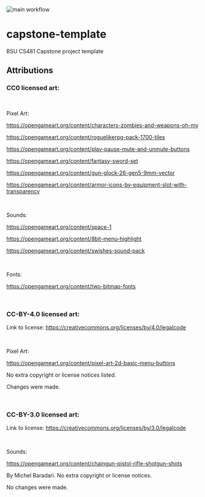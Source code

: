 ![main workflow](https://github.com/cs481-ekh/s23-scuttlers/actions/workflows/main.yml/badge.svg)
# capstone-template
BSU CS481 Capstone project template

## Attributions

### CC0 licensed art:

<br>

Pixel Art:

https://opengameart.org/content/characters-zombies-and-weapons-oh-my

https://opengameart.org/content/roguelikerpg-pack-1700-tiles

https://opengameart.org/content/play-pause-mute-and-unmute-buttons

https://opengameart.org/content/fantasy-sword-set

https://opengameart.org/content/gun-glock-26-gen5-9mm-vector

https://opengameart.org/content/armor-icons-by-equipment-slot-with-transparency

<br>

Sounds:

https://opengameart.org/content/space-1

https://opengameart.org/content/8bit-menu-highlight

https://opengameart.org/content/swishes-sound-pack

<br>

Fonts: 

https://opengameart.org/content/two-bitmap-fonts

<br>

### CC-BY-4.0 licensed art:

Link to license: https://creativecommons.org/licenses/by/4.0/legalcode

<br>

Pixel Art:

https://opengameart.org/content/pixel-art-2d-basic-menu-buttons

No extra copyright or license notices listed.

Changes were made.

<br>

### CC-BY-3.0 licensed art:

Link to license: https://creativecommons.org/licenses/by/3.0/legalcode

<br>

Sounds:

https://opengameart.org/content/chaingun-pistol-rifle-shotgun-shots

By Michel Baradari. No extra copyright or license notices.

No changes were made.
